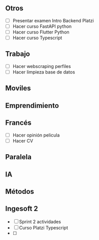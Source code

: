 ## Otros

- [ ] Presentar examen Intro Backend Platzi
- [ ] Hacer curso FastAPI python
- [ ] Hacer curso Flutter Python
- [ ] Hacer curso Typescript 

## Trabajo

- [ ] Hacer webscraping perfiles
- [ ] Hacer limpieza base de datos
## Moviles

## Emprendimiento

## Francés
- [ ] Hacer opinión pelicula
- [ ] Hacer CV
## Paralela

## IA

## Métodos

## Ingesoft 2
- [ ] Sprint 2 actividades
- [ ] Curso Platzi Typescript
- [ ] 

